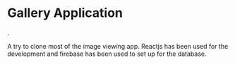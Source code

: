 <h1>Gallery Application</h1>.

A try to clone most of the image viewing app. Reactjs has been used for the development and firebase has been used to set up for the database.
